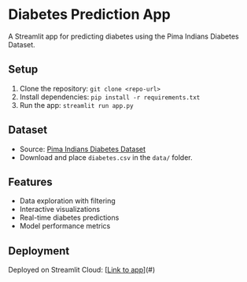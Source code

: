 
# Diabetes Prediction App
A Streamlit app for predicting diabetes using the Pima Indians Diabetes Dataset.

## Setup
1. Clone the repository: `git clone <repo-url>`
2. Install dependencies: `pip install -r requirements.txt`
3. Run the app: `streamlit run app.py`

## Dataset
- Source: [Pima Indians Diabetes Dataset](https://www.kaggle.com/datasets/uciml/pima-indians-diabetes-database)
- Download and place `diabetes.csv` in the `data/` folder.

## Features
- Data exploration with filtering
- Interactive visualizations
- Real-time diabetes predictions
- Model performance metrics

## Deployment

Deployed on Streamlit Cloud: [[Link to app](https://diabetic-prediction-5bavcfdyiuxj8mdnwewsk9.streamlit.app/)](#)
